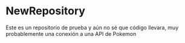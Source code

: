 # NewRepository
Este es un repositorio de prueba y aún no sé que código llevara, muy probablemente una conexión a una API de Pokemon
